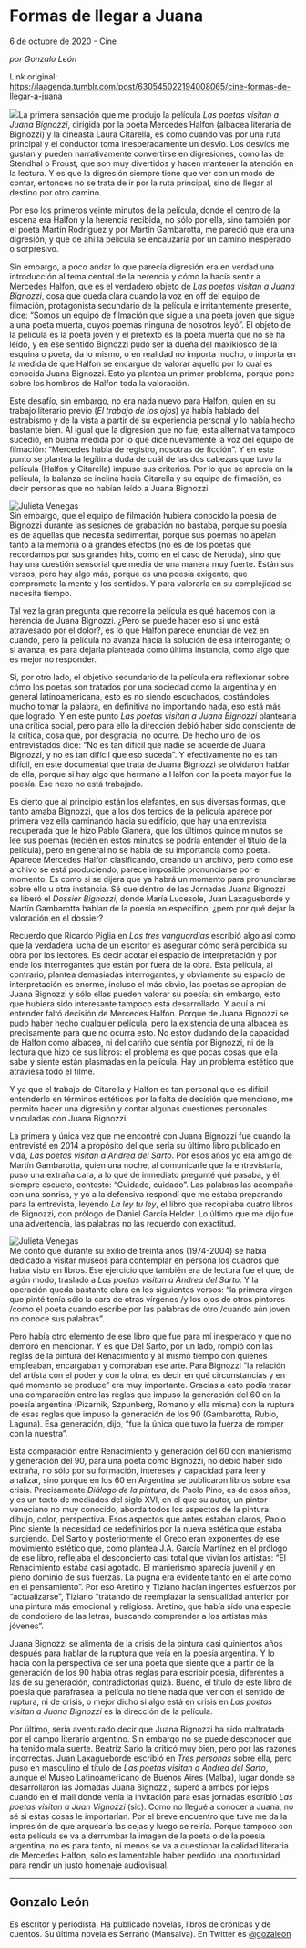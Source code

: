 # Formas de llegar a Juana



6 de octubre de 2020 - Cine

_por Gonzalo León_

Link original: https://laagenda.tumblr.com/post/630545022194008065/cine-formas-de-llegar-a-juana

![](https://64.media.tumblr.com/0048a8742f0af7fc2e1a89073744fb3b/faa766b9b13c473c-4c/s500x750/76cf41e2f6df64d206184b759b24bcb7473bc3c7.jpg)La primera sensación que me produjo la
película *Las poetas visitan a Juana
Bignozzi*, dirigida por la poeta Mercedes Halfon (albacea literaria de
Bignozzi) y la cineasta Laura Citarella, es como cuando vas por una ruta
principal y el conductor toma inesperadamente un desvío. Los desvíos me gustan
y pueden narrativamente convertirse en digresiones, como las de Stendhal o Proust,
que son muy divertidos y hacen mantener la atención en la lectura. Y es que la
digresión siempre tiene que ver con un modo de contar, entonces no se trata de
ir por la ruta principal, sino de llegar al destino por otro camino. 

Por eso los primeros
veinte minutos de la película, donde el centro de la escena era Halfon y la herencia recibida, no sólo por
ella, sino también por el poeta Martín Rodríguez y por Martín Gambarotta, me pareció
que era una digresión, y que de ahí la película se encauzaría por un camino
inesperado o sorpresivo. 

Sin embargo, a poco
andar lo que parecía digresión era en verdad una introducción al tema central de
la herencia y cómo la hacía sentir a Mercedes Halfon, que es el verdadero
objeto de *Las poetas visitan a Juana
Bignozzi*, cosa que queda clara cuando la voz en off del equipo de
filmación, protagonista secundario de la película e irritantemente presente, dice:
“Somos un equipo de filmación que sigue a una poeta joven que sigue a una poeta
muerta, cuyos poemas ninguna de nosotros leyó”. El objeto de la película es la
poeta joven y el pretexto es la poeta muerta que no se ha leído, y en ese
sentido Bignozzi pudo ser la dueña del maxikiosco de la esquina o poeta, da lo
mismo, o en realidad no importa mucho, o importa en la medida de que Halfon se
encargue de valorar aquello por lo cual es conocida Juana Bignozzi. Esto ya
plantea un primer problema, porque pone sobre los hombros de Halfon toda la
valoración. 

Este desafío, sin
embargo, no era nada nuevo para Halfon, quien en su trabajo literario previo (*El trabajo de los ojos*) ya había hablado
del estrabismo y de la vista a partir de su experiencia personal y lo había hecho
bastante bien. Al igual que la digresión que no fue, esta alternativa tampoco
sucedió, en buena medida por lo que dice nuevamente la voz del equipo de
filmación: “Mercedes habla de registro, nosotras de ficción”. Y en este punto
se plantea la legítima duda de cuál de las dos cabezas que tuvo la película
(Halfon y Citarella) impuso sus criterios. Por lo que se aprecia en la película, la balanza se inclina hacia Citarella y su equipo de filmación, es decir
personas que no habían leído a Juana Bignozzi. 

![Julieta Venegas](https://64.media.tumblr.com/d7120d5d48d8e1489bdcfb7de17a7c44/faa766b9b13c473c-aa/s250x400/954ee230b3ef682343381da58db2a313e05054da.jpg)  
Sin embargo, que el
equipo de filmación hubiera conocido la poesía de Bignozzi durante las sesiones
de grabación no bastaba, porque su poesía es de aquellas que necesita
sedimentar, porque sus poemas no apelan tanto a la memoria o a grandes efectos (no
es de los poetas que recordamos por sus grandes hits, como en el caso de
Neruda), sino que hay una cuestión sensorial que media de una manera muy fuerte.
Están sus versos, pero hay algo más, porque es una poesía exigente, que
compromete la mente y los sentidos. Y para valorarla en su complejidad se
necesita tiempo. 

Tal vez la gran
pregunta que recorre la película es qué hacemos con la herencia de Juana
Bignozzi. ¿Pero se puede hacer eso si uno está atravesado por el dolor?, es lo
que Halfon parece enunciar de vez en cuando, pero la película no avanza hacia
la solución de esa interrogante; o, si avanza, es para dejarla planteada como última
instancia, como algo que es mejor no responder.

Si,
por otro lado, el objetivo secundario de la película era reflexionar sobre cómo
los poetas son tratados por una sociedad como la argentina y en general
latinoamericana, esto es no siendo escuchados, costándoles mucho tomar la
palabra, en definitiva no importando nada, eso está más que logrado. Y en este
punto *Las poetas visitan a Juana Bignozzi*
plantearía una crítica social, pero para ello la dirección debió haber sido
consciente de la crítica, cosa que, por desgracia, no ocurre. De hecho uno de
los entrevistados dice: “No es tan difícil que nadie se acuerde de Juana
Bignozzi, y no es tan difícil que eso suceda”. Y efectivamente no es tan
difícil, en este documental que trata de Juana Bignozzi se olvidaron hablar de
ella, porque si hay algo que hermanó a Halfon con la poeta mayor fue la poesía.
Ese nexo no está trabajado.

Es
cierto que al principio están los elefantes, en sus diversas formas, que tanto
amaba Bignozzi, que a los dos tercios de la película aparece por primera vez ella
caminando hacia su edificio, que hay una entrevista recuperada que le hizo
Pablo Gianera, que los últimos quince minutos se lee sus poemas (recién en
estos minutos se podría entender el título de la película), pero en general no
se habla de su importancia como poeta. Aparece Mercedes Halfon clasificando,
creando un archivo, pero como ese archivo se está produciendo, parece imposible
pronunciarse por el momento. Es como si se dijera que ya habrá un momento para
pronunciarse sobre ello u otra instancia. Sé que dentro de las Jornadas Juana
Bignozzi se liberó el *Dossier Bignozzi*,
donde María Lucesole, Juan Laxagueborde y Martín Gambarotta hablan de la poesía
en específico, ¿pero por qué dejar la valoración en el dossier?

Recuerdo
que Ricardo Piglia en *Las tres
vanguardias* escribió algo así como que la verdadera lucha de un escritor es
asegurar cómo será percibida su obra por los lectores. Es decir acotar el
espacio de interpretación y por ende los interrogantes que están por fuera de
la obra. Esta película, al contrario, plantea demasiadas interrogantes, y
obviamente su espacio de interpretación es enorme, incluso el más obvio, las
poetas se apropian de Juana Bignozzi y sólo ellas pueden valorar su poesía; sin
embargo, esto que hubiera sido interesante tampoco está desarrollado. Y aquí a
mi entender faltó decisión de Mercedes Halfon. Porque de Juana Bignozzi se pudo
haber hecho cualquier película, pero la existencia de una albacea es
precisamente para que no ocurra esto. No estoy dudando de la capacidad de
Halfon como albacea, ni del cariño que sentía por Bignozzi, ni de la lectura
que hizo de sus libros: el problema es que pocas cosas que ella sabe y siente están
plasmadas en la película. Hay un problema estético que atraviesa todo el filme. 

Y ya que el trabajo
de Citarella y Halfon es tan personal que es difícil entenderlo en términos estéticos
por la falta de decisión que menciono, me permito hacer una digresión y contar
algunas cuestiones personales vinculadas con Juana Bignozzi. 

La primera y única
vez que me encontré con Juana Bignozzi fue cuando la entrevisté en 2014 a
propósito del que sería su último libro publicado en vida, *Las poetas visitan a Andrea del Sarto*. Por esos años yo era amigo
de Martín Gambarotta, quien una noche, al comunicarle que la entrevistaría, puso
una extraña cara, a lo que de inmediato pregunté qué pasaba, y él, siempre
escueto, contestó: “Cuidado, cuidado”. Las palabras las acompañó con una
sonrisa, y yo a la defensiva respondí que me estaba preparando para la
entrevista, leyendo *La ley tu ley*, el
libro que recopilaba cuatro libros de Bignozzi, con prólogo de Daniel García
Helder. Lo último que me dijo fue una advertencia, las palabras no las recuerdo
con exactitud. 

![Julieta Venegas](https://64.media.tumblr.com/7ac2f493ff3178d02ba723d18a4f0d9b/faa766b9b13c473c-82/s250x400/a71379d6ec1309e29da563a391bb6d6c4a8eadb9.jpg)  
Me contó que durante
su exilio de treinta años (1974-2004) se había dedicado a visitar museos para contemplar
en persona los cuadros que había visto en libros. Ese ejercicio que también era
de lectura fue el que, de algún modo, trasladó a *Las poetas visitan a Andrea del Sarto*. Y la operación queda
bastante clara en los siguientes versos: “la primera virgen que pinté tenía
sólo la cara de otras vírgenes /y los ojos de otros pintores /como el poeta
cuando escribe por las palabras de otro /cuando aún joven no conoce sus
palabras”. 

Pero había otro
elemento de ese libro que fue para mí inesperado y que no demoró en mencionar.
Y es que Del Sarto,
por un lado, rompió con las reglas de la pintura del Renacimiento y al mismo
tiempo con quienes empleaban, encargaban y compraban ese arte. Para Bignozzi “la
relación del artista con el poder y con la obra, es decir en qué circunstancias
y en qué momento se produce” era muy importante. Gracias a esto podía trazar
una comparación entre las reglas que impuso la generación del 60 en la poesía
argentina (Pizarnik, Szpunberg, Romano y ella misma) con la ruptura de esas reglas
que impuso la generación de los 90 (Gambarotta, Rubio, Laguna). Esa generación,
dijo, “fue la única que tuvo la fuerza de romper con la nuestra”. 

Esta comparación
entre Renacimiento y generación del 60 con manierismo y generación del 90, para
una poeta como Bignozzi, no debió haber sido extraña, no sólo por su formación,
intereses y capacidad para leer y analizar, sino porque en los 60 en Argentina
se publicaron libros sobre esa crisis. Precisamente *Diálogo de la pintura*, de Paolo Pino, es de esos años, y es un
texto de mediados del siglo XVI, en el que su autor, un pintor veneciano no muy
conocido, aborda todos los aspectos de la pintura: dibujo, color, perspectiva. Esos
aspectos que antes estaban claros, Paolo Pino siente la necesidad de
redefinirlos por la nueva estética que estaba surgiendo. Del Sarto y posteriormente
el Greco eran exponentes de ese movimiento estético que, como plantea J.A.
García Martínez en el prólogo de ese libro, reflejaba el desconcierto casi
total que vivían los artistas: “El Renacimiento estaba casi agotado. El
manierismo aparecía juvenil y en pleno dominio de sus fuerzas. La pugna era
evidente tanto en el arte como en el pensamiento”. Por eso Aretino y Tiziano
hacían ingentes esfuerzos por “actualizarse”, Tiziano “tratando de reemplazar
la sensualidad anterior por una pintura más emocional y religiosa. Aretino, que
había sido una especie de condotiero de las letras, buscando comprender a los
artistas más jóvenes”. 

Juana Bignozzi se
alimenta de la crisis de la pintura casi quinientos años después para hablar de
la ruptura que veía en la poesía argentina. Y lo hacía con la perspectiva de
ser una poeta que siente que a partir de la generación de los 90 había otras
reglas para escribir poesía, diferentes a las de su generación, contradictorias
quizá. Bueno, el título de este libro de poesía que parafrasea la película no
tiene nada que ver con el sentido de ruptura, ni de crisis, o mejor dicho si
algo está en crisis en *Las poetas visitan
a Juana Bignozzi* es la dirección de la película. 

Por último, sería
aventurado decir que Juana Bignozzi ha sido maltratada por el campo literario
argentino. Sin embargo no se puede desconocer que ha tenido mala suerte.
Beatriz Sarlo la criticó muy bien, pero por las razones incorrectas. Juan
Laxagueborde escribió en *Tres personas*
sobre ella, pero puso en masculino el título de *Las poetas visitan a Andrea del Sarto*, aunque el Museo
Latinoamericano de Buenos Aires (Malba), lugar donde se desarrollaron las
Jornadas Juana Bignozzi, superó a ambos por lejos cuando en el mail donde
venía la invitación para esas jornadas escribió *Las poetas visitan a Juan Vignozzi* (sic). Como no llegué a conocer
a Juana, no sé si estas cosas le importarían. Por el breve encuentro que tuve
me da la impresión de que arquearía las cejas y luego se reiría. Porque tampoco
con esta película se va a derrumbar la imagen de la poeta o de la poesía
argentina, no es para tanto, ni menos se va a cuestionar la calidad literaria de
Mercedes Halfon, sólo es lamentable haber perdido una oportunidad para rendir
un justo homenaje audiovisual.



---

Gonzalo León
------------

 Es escritor y periodista. Ha publicado novelas, libros de crónicas y de cuentos. Su última novela es Serrano (Mansalva). En Twitter es [@gozaleon](https://twitter.com/gozaleon) 

